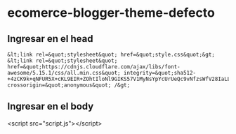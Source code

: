 # ecomerce-blogger-theme-defecto
## Ingresar en el head

    &lt;link rel=&quot;stylesheet&quot; href=&quot;style.css&quot;&gt;
    &lt;link rel=&quot;stylesheet&quot; href=&quot;https://cdnjs.cloudflare.com/ajax/libs/font-awesome/5.15.1/css/all.min.css&quot; integrity=&quot;sha512-+4zCK9k+qNFUR5X+cKL9EIR+ZOhtIloNl9GIKS57V1MyNsYpYcUrUeQc9vNfzsWfV28IaLL3i96P9sdNyeRssA==&quot; crossorigin=&quot;anonymous&quot; /&gt;
 

## Ingresar en el body
  
 
   &lt;script src=&quot;script.js&quot;&gt;&lt;/script&gt;
